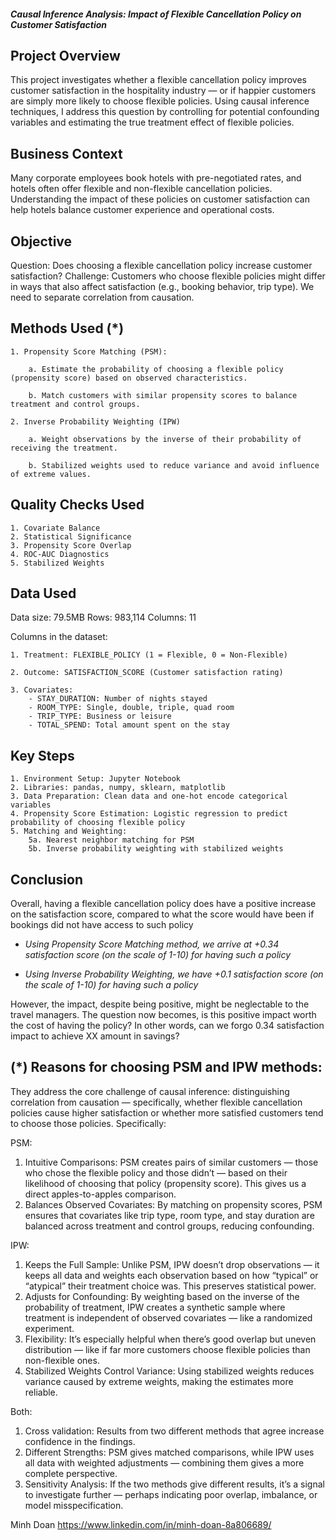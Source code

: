 ##### Causal Inference Analysis: Impact of Flexible Cancellation Policy on Customer Satisfaction

## Project Overview
This project investigates whether a flexible cancellation policy improves customer satisfaction in the hospitality industry — or if happier customers are simply more likely to choose flexible policies. Using causal inference techniques, I address this question by controlling for potential confounding variables and estimating the true treatment effect of flexible policies.

## Business Context
Many corporate employees book hotels with pre-negotiated rates, and hotels often offer flexible and non-flexible cancellation policies. Understanding the impact of these policies on customer satisfaction can help hotels balance customer experience and operational costs.

## Objective
Question: Does choosing a flexible cancellation policy increase customer satisfaction?
Challenge: Customers who choose flexible policies might differ in ways that also affect satisfaction (e.g., booking behavior, trip type). We need to separate correlation from causation.

## Methods Used (*)
    1. Propensity Score Matching (PSM):
   
        a. Estimate the probability of choosing a flexible policy (propensity score) based on observed characteristics.

        b. Match customers with similar propensity scores to balance treatment and control groups.

    2. Inverse Probability Weighting (IPW)
   
        a. Weight observations by the inverse of their probability of receiving the treatment.
 
        b. Stabilized weights used to reduce variance and avoid influence of extreme values.

## Quality Checks Used
    1. Covariate Balance
    2. Statistical Significance
    3. Propensity Score Overlap
    4. ROC-AUC Diagnostics
    5. Stabilized Weights
    
## Data Used

Data size: 79.5MB Rows: 983,114 Columns: 11

Columns in the dataset:

    1. Treatment: FLEXIBLE_POLICY (1 = Flexible, 0 = Non-Flexible)

    2. Outcome: SATISFACTION_SCORE (Customer satisfaction rating)

    3. Covariates:
        - STAY_DURATION: Number of nights stayed
        - ROOM_TYPE: Single, double, triple, quad room
        - TRIP_TYPE: Business or leisure
        - TOTAL_SPEND: Total amount spent on the stay

## Key Steps
    1. Environment Setup: Jupyter Notebook
    2. Libraries: pandas, numpy, sklearn, matplotlib
    3. Data Preparation: Clean data and one-hot encode categorical variables
    4. Propensity Score Estimation: Logistic regression to predict probability of choosing flexible policy
    5. Matching and Weighting:
        5a. Nearest neighbor matching for PSM
        5b. Inverse probability weighting with stabilized weights

## Conclusion
Overall, having a flexible cancellation policy does have a positive increase on the satisfaction score, compared to what the score would have been if bookings did not have access to such policy

- *Using Propensity Score Matching method, we arrive at +0.34 satisfaction score (on the scale of 1-10) for having such a policy*

- *Using Inverse Probability Weighting, we have +0.1 satisfaction score (on the scale of 1-10) for having such a policy*

However, the impact, despite being positive, might be neglectable to the travel managers. The question now becomes, is this positive impact worth the cost of having the policy? In other words, can we forgo 0.34 satisfaction impact to achieve XX amount in savings?

## (*) Reasons for choosing PSM and IPW methods:
They address the core challenge of causal inference: distinguishing correlation from causation — specifically, whether flexible cancellation policies cause higher satisfaction or whether more satisfied customers tend to choose those policies. Specifically:

PSM:

1. Intuitive Comparisons: PSM creates pairs of similar customers — those who chose the flexible policy and those didn’t — based on their likelihood of choosing that policy (propensity score). This gives us a direct apples-to-apples comparison.
2. Balances Observed Covariates: By matching on propensity scores, PSM ensures that covariates like trip type, room type, and stay duration are balanced across treatment and control groups, reducing confounding.

IPW:

1. Keeps the Full Sample: Unlike PSM, IPW doesn’t drop observations — it keeps all data and weights each observation based on how “typical” or “atypical” their treatment choice was. This preserves statistical power.
2. Adjusts for Confounding: By weighting based on the inverse of the probability of treatment, IPW creates a synthetic sample where treatment is independent of observed covariates — like a randomized experiment.
3. Flexibility: It’s especially helpful when there’s good overlap but uneven distribution — like if far more customers choose flexible policies than non-flexible ones.
4. Stabilized Weights Control Variance: Using stabilized weights reduces variance caused by extreme weights, making the estimates more reliable.

Both:

1. Cross validation: Results from two different methods that agree increase confidence in the findings.
2. Different Strengths: PSM gives matched comparisons, while IPW uses all data with weighted adjustments — combining them gives a more complete perspective.
3. Sensitivity Analysis: If the two methods give different results, it’s a signal to investigate further — perhaps indicating poor overlap, imbalance, or model misspecification.

Minh Doan
https://www.linkedin.com/in/minh-doan-8a806689/
